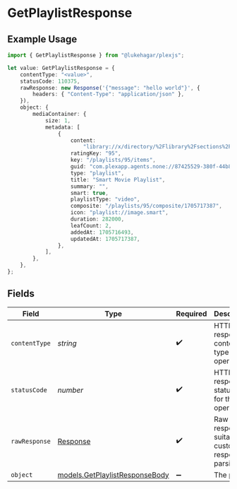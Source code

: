 # GetPlaylistResponse

## Example Usage

```typescript
import { GetPlaylistResponse } from "@lukehagar/plexjs";

let value: GetPlaylistResponse = {
    contentType: "<value>",
    statusCode: 110375,
    rawResponse: new Response('{"message": "hello world"}', {
        headers: { "Content-Type": "application/json" },
    }),
    object: {
        mediaContainer: {
            size: 1,
            metadata: [
                {
                    content:
                        "library://x/directory/%2Flibrary%2Fsections%2F1%2Fall%3Ftype%3D1%26push%3D1%26title%3D2%26or%3D1%26title%3DSerenity%26pop%3D1",
                    ratingKey: "95",
                    key: "/playlists/95/items",
                    guid: "com.plexapp.agents.none://87425529-380f-44b8-a689-9a0537e7ec91",
                    type: "playlist",
                    title: "Smart Movie Playlist",
                    summary: "",
                    smart: true,
                    playlistType: "video",
                    composite: "/playlists/95/composite/1705717387",
                    icon: "playlist://image.smart",
                    duration: 282000,
                    leafCount: 2,
                    addedAt: 1705716493,
                    updatedAt: 1705717387,
                },
            ],
        },
    },
};
```

## Fields

| Field                                                                  | Type                                                                   | Required                                                               | Description                                                            |
| ---------------------------------------------------------------------- | ---------------------------------------------------------------------- | ---------------------------------------------------------------------- | ---------------------------------------------------------------------- |
| `contentType`                                                          | *string*                                                               | :heavy_check_mark:                                                     | HTTP response content type for this operation                          |
| `statusCode`                                                           | *number*                                                               | :heavy_check_mark:                                                     | HTTP response status code for this operation                           |
| `rawResponse`                                                          | [Response](https://developer.mozilla.org/en-US/docs/Web/API/Response)  | :heavy_check_mark:                                                     | Raw HTTP response; suitable for custom response parsing                |
| `object`                                                               | [models.GetPlaylistResponseBody](../models/getplaylistresponsebody.md) | :heavy_minus_sign:                                                     | The playlist                                                           |
